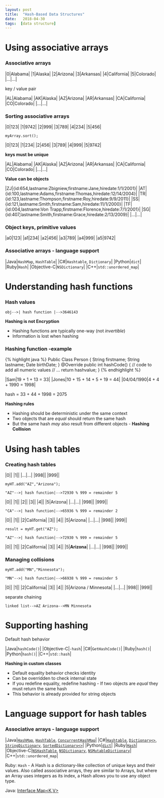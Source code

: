 ```yaml
---
layout: post
title:  "Hash-Based Data Structures"
date:   2018-04-30
tags:  [data structure]
---
```

# Using associative arrays
### Associative arrays

|0|Alabama|
|1|Alaska|
|2|Arizona|
|3|Arkansas|
|4|California|
|5|Colorado|
|...|...|

key / value pair

|AL|Alabama|
|AK|Alaska|
|AZ|Arizona|
|AR|Arkansas|
|CA|California|
|CO|Colorado|
|...|...|

### Sorting associative arrays

|0|123|
|1|9742|
|2|999|
|3|789|
|4|234|
|5|456|

`myArray.sort();`

|0|123|
|1|234|
|2|456|
|3|789|
|4|999|
|5|9742|

**keys must be unique**

|AL|Alabama|
|AK|Alaska|
|AZ|Arizona|
|AR|Arkansas|
|CA|California|
|CO|Colorado|
|...|...|

**Value can be objects**

|ZJ|{id:654,lastname:Zbigniew,firstname:Jane,hiredate:1/1/2001}|
|AT|{id:100,lastname:Adams,firstname:Thomas,hiredate:12/14/2004}|
|TR|{id:123,lastname:Thompson,firstname:Roy,hiredate:9/9/2011}|
|SS|{id:121,lastname:Smith,firstname:Sam,hiredate:11/1/2000}|
|TF|{id:004,lastname:Von Trapp,firstname:Florence,hiredate:7/1/2001}|
|SG|{id:407,lastname:Smith,firstname:Grace,hiredate:2/13/2009}|
|...|...|

### Object keys, primitive values

|a0|123|
|a1|234|
|a2|456|
|a3|789|
|a4|999|
|a5|9742|

### Associative arrays - language support

|Java|`HashMap`, `HashTable`|
|C#|`Hashtable`, `Dictionary`|
|Python|`dict`|
|Ruby|`Hash`|
|Objective-C|`NSDictionary`|
|C++|`std::unordered_map`|

# Understanding hash functions
### Hash values
~~~~~~~
obj-->| hash function |-->3646143
~~~~~~~
**Hashing is not Encryption**
* Hashing functions are typically one-way (not *invertible*)
* Information is lost when hashing

### Hashing function -example
{% highlight java %}
Public Class Person {
    String firstname;
    String lastname;
    Date birthDate;
}
@Override
public int hashCode() {
    // code to add all numeric values
    // ...
    return hashvalue;
}
{% endhighlight %}

|Sam|19 + 1 + 13 = 33|
|Jones|10 + 15 + 14 + 5 + 19 = 44|
|04/04/1990|4 + 4 + 1990 = 1998|

hash = 33 + 44 + 1998 = 2075

**Hashing rules**
* Hashing should be deterministic under the same context
* Two objects that are *equal* should return the same hash
* But the same hash *may* also result from different objects - **Hashing Collision**

# Using hash tables
### Creating hash tables

|0||
|1||
|...|...|
|998||
|999||

`myHT.add("AZ","Arizona");`
~~~~~~~
"AZ"-->| hash function|-->72930 % 999 = remainder 5
~~~~~~~

|0||
|1||
|2||
|3||
|4||
|5|Arizona|
|...|...|
|998||
|999||

~~~~~~~
"CA"-->| hash function|-->65936 % 999 = remainder 2
~~~~~~~

|0||
|1||
|2|California|
|3||
|4||
|5|Arizona|
|...|...|
|998||
|999||

`result = myHT.get("AZ");`
~~~~~~~
"AZ"-->| hash function|-->72930 % 999 = remainder 5
~~~~~~~

|0||
|1||
|2|California|
|3||
|4||
|5|**Arizona**|
|...|...|
|998||
|999||

### Managing collisions
`myHT.add("MN","Minnesota");`
~~~~~~~
"MN"-->| hash function|-->66938 % 999 = remainder 5
~~~~~~~

|0||
|1||
|2|California|
|3||
|4||
|5|Arizona / Minnesota|
|...|...|
|998||
|999||

separate chaining
~~~~~~~
linked list-->AZ Arizona-->MN Minnesota
~~~~~~~
# Supporting hashing
Default hash behavior

|Java|`hashCode()`|
|Objective-C|`-hash`|
|C#|`GetHashCode()`|
|Ruby|`hash()`|
|Python|`hash()`|
|C++|`std::hash`|

**Hashing in custom classes**
* Default equality behavior checks identity
* Can be overridden to check internal state
* If you redefine equality, redefine hashing - If two objects are *equal* they must return the same hash
* This behavior is already provided for string objects

# Language support for hash tables

### Associative arrays - language support

|Java|[`HashMap`](https://docs.oracle.com/javase/7/docs/api/java/util/HashMap.html "HashMap<K,V>"), [`HashTable`](https://docs.oracle.com/javase/7/docs/api/java/util/Hashtable.html "Hashtable<K,V>"), [`ConcurrentHashMap`](https://docs.oracle.com/javase/7/docs/api/java/util/concurrent/ConcurrentHashMap.html "ConcurrentHashMap<K,V>")|
|C#|[`Hashtable`](https://msdn.microsoft.com/en-us/library/system.collections.hashtable(v=vs.110).aspx "Hashtable"), [`Dictionary<>`](https://msdn.microsoft.com/en-us/library/xfhwa508(v=vs.110).aspx "Dictionary<TKey, TValue>"), [`StringDictionary`](https://msdn.microsoft.com/en-us/library/system.collections.specialized.stringdictionary(v=vs.110).aspx "StringDictionary"), [`SortedDictionary<>`](https://msdn.microsoft.com/en-us/library/f7fta44c(v=vs.110).aspx "SortedDictionary<TKey, TValue>")|
|Python|[`dict`](https://docs.python.org/3/library/stdtypes.html#mapping-types-dict "dict")|
|Ruby|[`Hash`](http://ruby-doc.org/core-2.5.0/Hash.html "Hash")|
|Objective-C|[`NSHashTable`](https://developer.apple.com/documentation/foundation/nshashtable "NSHashTable"), [`NSDictionary`](https://developer.apple.com/documentation/foundation/nsdictionary "NSDictionary"), [`NSMutableDictionary`](https://developer.apple.com/documentation/foundation/nsmutabledictionary "NSMutableDictionary")|
|C++|`std::unordered_map`|

Ruby: `Hash` - A Hash is a dictionary-like collection of unique keys and their values. Also called associative arrays, they are similar to Arrays, but where an Array uses integers as its index, a Hash allows you to use any object type.

Java: [Interface Map<K,V>](https://docs.oracle.com/javase/7/docs/api/java/util/Map.html "Map<K,V>")